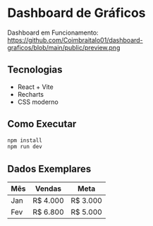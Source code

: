 # Dashboard de Gráficos

Dashboard em Funcionamento: https://github.com/Coimbraitalo01/dashboard-graficos/blob/main/public/preview.png

## Tecnologias
- React + Vite
- Recharts
- CSS moderno

## Como Executar
```bash
npm install
npm run dev
```

## Dados Exemplares
| Mês | Vendas | Meta |
|-----|--------|------|
| Jan | R$ 4.000 | R$ 3.000 |
| Fev | R$ 6.800 | R$ 5.000 |
